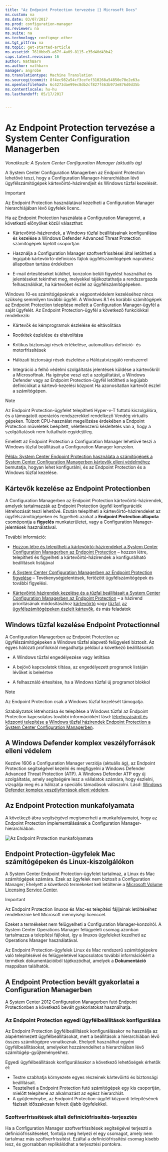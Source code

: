 ```yaml
---
title: "Az Endpoint Protection tervezése |} Microsoft Docs"
ms.custom: na
ms.date: 03/07/2017
ms.prod: configuration-manager
ms.reviewer: na
ms.suite: na
ms.technology: configmgr-other
ms.tgt_pltfrm: na
ms.topic: get-started-article
ms.assetid: 7610bbd3-a67f-4a09-8115-e35d40d43b42
caps.latest.revision: 16
author: NathBarn
ms.author: nathbarn
manager: angrobe
ms.translationtype: Machine Translation
ms.sourcegitcommit: 8f4ec982a54cf3cefef310268a54850e70e2e63a
ms.openlocfilehash: 6c4273dae99ec8db2cf827f463b973e876d0d35b
ms.contentlocale: hu-hu
ms.lasthandoff: 05/17/2017


---
```

# <a name="planning-for-endpoint-protection-in-system-center-configuration-manager"></a>Az Endpoint Protection tervezése a System Center Configuration Managerben

*Vonatkozik: A System Center Configuration Manager (aktuális ág)*


A System Center Configuration Managerben az Endpoint Protection lehetővé teszi, hogy a Configuration Manager-hierarchiában lévő ügyfélszámítógépek kártevőirtó-házirendjeit és Windows tűzfal kezelését.  

> [!IMPORTANT]  
>  Az Endpoint Protection használatával kezelheti a Configuration Manager hierarchiájában lévő ügyfelek licenc.  

Ha az Endpoint Protection használata a Configuration Managerrel, a következő előnyöket közül választhat:  

-   Kártevőirtó-házirendek, a Windows tűzfal beállításainak konfigurálása és kezelése a Windows Defender Advanced Threat Protection számítógépek kijelölt csoportján  

-   Használja a Configuration Manager szoftverfrissítései által letöltheti a legújabb kártevőirtó-definíciós fájlok ügyfélszámítógépek naprakész állapotban tartása érdekében  

-   E-mail értesítéseket küldhet, konzolon belüli figyelést használhat és jelentéseket tekinthet meg, melyekkel tájékoztathatja a rendszergazda felhasználókat, ha kártevőket észlel az ügyfélszámítógépeken.  

Windows 10-es számítógépeknek a végpontvédelem kezeléséhez nincs szükség semmilyen további ügyfél. A Windows 8.1 és korábbi számítógépek az Endpoint Protection telepítése mellett a Configuration Manager-ügyfél a saját ügyfelét. Az Endpoint Protection-ügyfél a következő funkciókkal rendelkezik:  

-   Kártevők és kémprogramok észlelése és eltávolítása  

-   Rootkitek észlelése és eltávolítása  

-   Kritikus biztonsági rések értékelése, automatikus definíció- és motorfrissítések  

-   Hálózati biztonsági rések észlelése a Hálózatvizsgáló rendszerrel  

-   Integráció a felhő védelmi szolgáltatás jelentések küldése a kártevőkről a Microsoftnak. Ha igénybe veszi ezt a szolgáltatást, a Windows Defender vagy az Endpoint Protection-ügyfél letöltheti a legújabb definíciókat a kártevő-kezelési központ Ha azonosítatlan kártevőt észlel a számítógépen.  

> [!NOTE]  
>  Az Endpoint Protection-ügyfelet telepítheti Hyper-v-T futtató kiszolgálóra, és a támogatott operációs rendszerekkel rendelkező Vendég virtuális gépeken. Túlzott CPU-használat megelőzése érdekében a Endpoint Protection műveletek beépített, véletlenszerű késleltetés van a, hogy a szolgáltatások nem futtatható egyidejűleg.  

  Emellett az Endpoint Protection a Configuration Manager lehetővé teszi a Windows tűzfal beállításait a Configuration Manager konzolon.  

 [Példa: System Center Endpoint Protection használata a számítógépek a System Center Configuration Managerben kártevők elleni védelméhez](../deploy-use/scenarios-endpoint-protection.md) bemutatja, hogyan lehet konfigurálni, és az Endpoint Protection és a Windows tűzfal kezelése.  

## <a name="managing-malware-with-endpoint-protection"></a>Kártevők kezelése az Endpoint Protectionben  

A Configuration Managerben az Endpoint Protection kártevőirtó-házirendek, amelyek tartalmazzák az Endpoint Protection ügyfél konfigurációk létrehozását teszi lehetővé. Ezután telepítheti a kártevőirtó-házirendeket az ügyfélszámítógépeken és figyelheti azokat a **Endpoint Protection állapota** csomópontja a **figyelés** munkaterületet, vagy a Configuration Manager-jelentések használatával.  

 További információ:  

-   [Hozzon létre és telepítheti a kártevőirtó-házirendeket a System Center Configuration Managerben az Endpoint Protection](../deploy-use/endpoint-antimalware-policies.md) – hozzon létre, telepítheti és figyelheti a kártevőirtó-házirendek a konfigurálható beállítások listájával  

-   [A System Center Configuration Managerben az Endpoint Protection figyelése](../deploy-use/monitor-endpoint-protection.md) – Tevékenységjelentések, fertőzött ügyfélszámítógépek és további figyelési.   

-   [Kártevőirtó házirendek kezelése és a tűzfal beállításait a System Center Configuration Managerben az Endpoint Protection](../deploy-use/endpoint-antimalware-firewall.md) – a házirend prioritásának módosításához [kártevőirtó](../deploy-use/endpoint-antimalware-firewall.md#manage-antimalware-policies) vagy [tűzfal](../deploy-use/endpoint-antimalware-firewall.md#manage-windows-firewall-policies), [az ügyfélszámítógépeken észlelt kártevők](../deploy-use/endpoint-antimalware-firewall.md#remediate-detected-malware), és más feladatok

## <a name="managing-windows-firewall-with-endpoint-protection"></a>Windows tűzfal kezelése Endpoint Protectionnel  
 A Configuration Managerben az Endpoint Protection az ügyfélszámítógépeken a Windows tűzfal alapvető felügyeleti biztosít. Az egyes hálózati profiloknál megadhatja például a következő beállításokat:  

-   A Windows tűzfal engedélyezése vagy letiltása  

-   A bejövő kapcsolatok tiltása, az engedélyezett programok listáján lévőket is beleértve  

-   A felhasználó értesítése, ha a Windows tűzfal új programot blokkol  

> [!NOTE]  
>  Az Endpoint Protection csak a Windows tűzfal kezelését támogatja.  

  Szabályzatok létrehozása és telepítése a Windows tűzfal az Endpoint Protection kapcsolatos további információkért lásd: [létrehozásáról és központi telepítése a Windows tűzfal házirendek Endpoint Protection a System Center Configuration Managerben](../deploy-use/create-windows-firewall-policies.md).  

## <a name="windows-defender-advanced-threat-protection"></a>A Windows Defender komplex veszélyforrások elleni védelem

Kezdve 1606 a Configuration Manager verziója (aktuális ág), az Endpoint Protection segítségével kezelni és megfigyelni a Windows Defender Advanced Threat Protection (ATP). A Windows Defender ATP egy új szolgáltatás, amely segítségére lesz a vállalatok számára, hogy észlelni, vizsgálja meg és a hálózat a speciális támadások válaszolni. Lásd: [Windows Defender komplex veszélyforrások elleni védelem](../deploy-use/windows-defender-advanced-threat-protection.md).

## <a name="endpoint-protection-workflow"></a>Az Endpoint Protection munkafolyamata  
 A következő ábra segítségével megismerheti a munkafolyamatot, hogy az Endpoint Protection implementálásának a Configuration Manager-hierarchiában.  

 ![Az Endpoint Protection munkafolyamata](../media/Endpoint-Protection-Workflow.gif)

## <a name="endpoint-protection-client-for-mac-computers-and-linux-servers"></a>Endpoint Protection-ügyfelek Mac számítógépeken és Linux-kiszolgálókon  
 A System Center Endpoint Protection-ügyfelet tartalmaz, a Linux és Mac számítógépek számára. Ezek az ügyfelek nem biztosít a Configuration Manager; Ehelyett a következő termékeket kell letöltenie a [Microsoft Volume Licensing Service Center](https://www.microsoft.com/licensing/servicecenter/default.aspx).  

> [!IMPORTANT]  
>  Az Endpoint Protection linuxos és Mac-es telepítési fájljainak letöltéséhez rendelkeznie kell Microsoft mennyiségi licenccel.  

 Ezeket a termékeket nem felügyelheti a Configuration Manager-konzolról. A System Center Operations Manager felügyeleti csomag azonban tartalmazza a telepítési fájlokat, így a linuxos ügyfeleket kezelheti az Operations Manager használatával.  

 Az Endpoint Protection-ügyfelek Linux és Mac rendszerű számítógépekre való telepítésével és felügyeletével kapcsolatos további információkért a termékek dokumentációiból tájékozódhat, amelyek a **Dokumentáció** mappában találhatók.

## <a name="best-practices-for-endpoint-protection-in-configuration-manager"></a>A Endpoint Protection bevált gyakorlatai a Configuration Managerben  
 A System Center 2012 Configuration Managerben futó Endpoint Protectionben a következő bevált gyakorlatokat használhatja.  

### <a name="configure-custom-client-settings-for-endpoint-protection"></a>Az Endpoint Protection egyedi ügyfélbeállítások konfigurálása  
 Az Endpoint Protection ügyfélbeállítások konfigurálásakor ne használja az alapértelmezett ügyfélbeállításokat, mert a beállítások a hierarchiában lévő összes számítógépre vonatkoznak. Ehelyett használhat egyéni ügyfélbeállításokat, amelyeket hozzárendelhet a hierarchiában lévő számítógép-gyűjteményekhez.  

 Egyedi ügyfélbeállítások konfigurálásakor a következő lehetőségek érhetők el:  

-   Testre szabhatja környezete egyes részeinek kártevőirtó és biztonsági beállításait.  
-   Tesztelheti a Endpoint Protection futó számítógépek egy kis csoportján, mielőtt telepítené az alkalmazást az egész hierarchiát.  
-   A gyűjteménybe, az Endpoint Protection-ügyfél központi telepítésének fázisait időszakosan felvett újabb ügyfelekkel.  

### <a name="distributing-definition-updates-by-using-software-updates"></a>Szoftverfrissítések általi definíciófrissítés-terjesztés  
 Ha a Configuration Manager szoftverfrissítések segítségével terjeszti a definíciófrissítéseket, fontolja meg helyezi el egy csomagot, amely nem tartalmaz más szoftverfrissítést. Ezáltal a definíciófrissítési csomag kisebb lesz, és gyorsabban replikálódhat a terjesztési pontokra.

